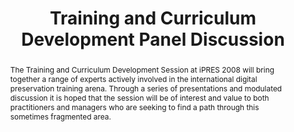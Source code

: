 ---
abstract: The Training and Curriculum Development Session at iPRES 2008 will bring
  together a range of experts actively involved in the international digital preservation
  training arena. Through a series of presentations and modulated discussion it is
  hoped that the session will be of interest and value to both practitioners and managers
  who are seeking to find a path through this sometimes fragmented area.
creators:
- Boyle, Frances
date: null
document_url: https://services.phaidra.univie.ac.at/api/object/o:294189/download
grand_parent: iPRES
institutions: []
keywords:
- london
landing_page_url: https://phaidra.univie.ac.at/o:294189
language: eng
layout: publication
license: CC BY-SA 3.0 AT
notes_url: null
parent: iPRES 2008
publication_type: paper
size: 18037
slides_url: null
source_name: iPRES
stream_url: null
title: Training and Curriculum Development Panel Discussion
year: 2008
---